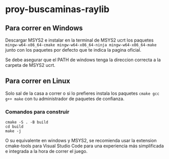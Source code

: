 # proy-buscaminas-raylib


## Para correr en Windows

Descargar MSYS2 e instalar en la terminal de MSYS2 ucrt los paquetes
`mingw-w64-x86_64-cmake mingw-w64-x86_64-ninja mingw-w64-x86_64-make`
junto con los paquetes por defecto que te indica la pagina oficial.

Se debe asegurar que el PATH de windows tenga la direccion correcta
a la carpeta de MSYS2 ucrt.

## Para correr en Linux

Solo sal de la casa a correr o si lo prefieres instala los paquetes
`cmake gcc g++ make` con tu administrador de paquetes de confianza.

### Comandos para construir
```
cmake -S . -B build
cd build
make -j
```
O su equivalente en windows y MSYS2, se recomienda usar la extension
cmake-tools para Visual Studio Code para una experiencia más simplificada
e integrada a la hora de correr el juego.
